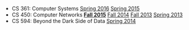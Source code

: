 * CS 361: Computer Systems [Spring 2016][361-s16] [Spring 2015][361-s15] 
* CS 450: Computer Networks **[Fall 2015][450-f15]** [Fall 2014][450-f14] [Fall 2013][450-f13] [Spring 2013][450-s13]
* CS 594: Beyond the Dark Side of Data [Spring 2014][594-s14]

[361-s16]: cs361/s16/
[361-s15]: cs361/s15/
[450-f15]: cs450/f15/
[450-f14]: cs450/f14/
[450-f13]: cs450/f13/
[450-s13]: https://www.cs.uic.edu/bin/view/CS450/WebHome
[594-s14]: cs594/s14/
